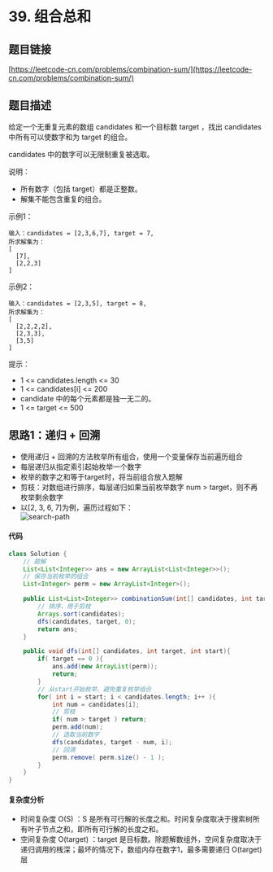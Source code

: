 # 39. 组合总和

## 题目链接
[https://leetcode-cn.com/problems/combination-sum/](https://leetcode-cn.com/problems/combination-sum/)

## 题目描述

给定一个无重复元素的数组 candidates 和一个目标数 target ，找出 candidates 中所有可以使数字和为 target 的组合。

candidates 中的数字可以无限制重复被选取。

说明：

 - 所有数字（包括 target）都是正整数。
 - 解集不能包含重复的组合。 

示例1：
```
输入：candidates = [2,3,6,7], target = 7,
所求解集为：
[
  [7],
  [2,2,3]
]
```

示例2：
```
输入：candidates = [2,3,5], target = 8,
所求解集为：
[
  [2,2,2,2],
  [2,3,3],
  [3,5]
]
```

提示：

 - 1 <= candidates.length <= 30
 - 1 <= candidates[i] <= 200
 - candidate 中的每个元素都是独一无二的。
 - 1 <= target <= 500

## 思路1：递归 + 回溯
 - 使用递归 + 回溯的方法枚举所有组合，使用一个变量保存当前遍历组合
 - 每层递归从指定索引起始枚举一个数字
 - 枚举的数字之和等于target时，将当前组合放入题解
 - 剪枝：对数组进行排序，每层递归如果当前枚举数字 num > target，则不再枚举剩余数字
 - 以[2, 3, 6, 7]为例，遍历过程如下：
<br>![search-path](https://github.com/yefeiwarbler/LeetCode/tree/master/assets/images/problem-solution/39.searchPath.png)<br>

#### 代码
```java
class Solution {
    // 题解
    List<List<Integer>> ans = new ArrayList<List<Integer>>();
    // 保存当前枚举的组合
    List<Integer> perm = new ArrayList<Integer>();

    public List<List<Integer>> combinationSum(int[] candidates, int target) {
        // 排序，用于剪枝
        Arrays.sort(candidates);
        dfs(candidates, target, 0);
        return ans;
    }

    public void dfs(int[] candidates, int target, int start){
        if( target == 0 ){
            ans.add(new ArrayList(perm));
            return;
        }
        // 从start开始枚举，避免重复枚举组合
        for( int i = start; i < candidates.length; i++ ){
            int num = candidates[i];
            // 剪枝
            if( num > target ) return;
            perm.add(num);
            // 选取当前数字
            dfs(candidates, target - num, i);
            // 回溯
            perm.remove( perm.size() - 1 );
        }
    }
}
```

#### 复杂度分析
 - 时间复杂度 O(S) ：S 是所有可行解的长度之和。时间复杂度取决于搜索树所有叶子节点之和，即所有可行解的长度之和。
 - 空间复杂度 O(target) ：target 是目标数。除题解数组外，空间复杂度取决于递归调用的桟深；最坏的情况下，数组内存在数字1，最多需要递归 O(target) 层
